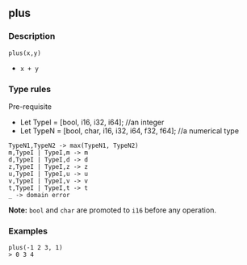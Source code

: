 ## plus

### Description

`plus(x,y)`

- `x + y`

### Type rules

Pre-requisite
- Let TypeI = [bool, i16, i32, i64]; //an integer
- Let TypeN = [bool, char, i16, i32, i64, f32, f64]; //a numerical type

```
TypeN1,TypeN2 -> max(TypeN1, TypeN2)
m,TypeI | TypeI,m -> m
d,TypeI | TypeI,d -> d
z,TypeI | TypeI,z -> z
u,TypeI | TypeI,u -> u
v,TypeI | TypeI,v -> v
t,TypeI | TypeI,t -> t
_ -> domain error
```

**Note:** `bool` and `char` are promoted to `i16` before any operation.

### Examples

```
plus(-1 2 3, 1)
> 0 3 4
```
